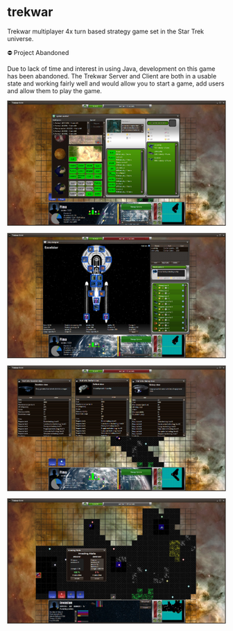 trekwar
=======

Trekwar multiplayer 4x turn based strategy game set in the Star Trek universe.

:no_entry: Project Abandoned

Due to lack of time and interest in using Java, development on this game has been abandoned.  The Trekwar Server and Client are both in a usable state and working fairly well and would allow you to start a game, add users and allow them to play the game.

![System control view](screenshots/system.jpg)

![Ship designer view](screenshots/shipdesigner.jpg)

![Hull Info view](screenshots/hullinfo.jpg)

![Invasion view](screenshots/attack.jpg)
